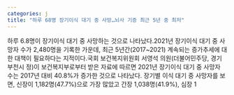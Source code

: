 ```yaml
---
categories: j
title: "하루 68명 장기이식 대기 중 사망…뇌사 기증 최근 5년 중 최저"
---
```

하루 6.8명이 장기이식 대기 중 사망하는 것으로 나타났다.2021년 장기이식 대기 중 사망자 수가 2,480명을 기록한 가운데, 최근 5년간(2017~2021) 계속되는 증가추세에 대한 대책이 필요하다는 지적이다.국회 보건복지위원회 서영석 의원(더불어민주당, 경기 부천시 정)이 보건복지부로부터 받은 자료에 따르면 2021년 장기이식 대기 중 사망자 수는 2017년 대비 40.8%가 증가한 것으로 나타났다. 장기별 이식 대기 중 사망자를 보면, 신장이 1,182명(47.7%)으로 가장 많았고 간장 1,038명(41.9%), 심장 1